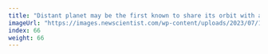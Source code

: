 ```yaml
---
title: "Distant planet may be the first known to share its orbit with another"
imageUrl: "https://images.newscientist.com/wp-content/uploads/2023/07/19111720/SEI_164516650.jpg?width=600"
index: 66
weight: 66
---
```

